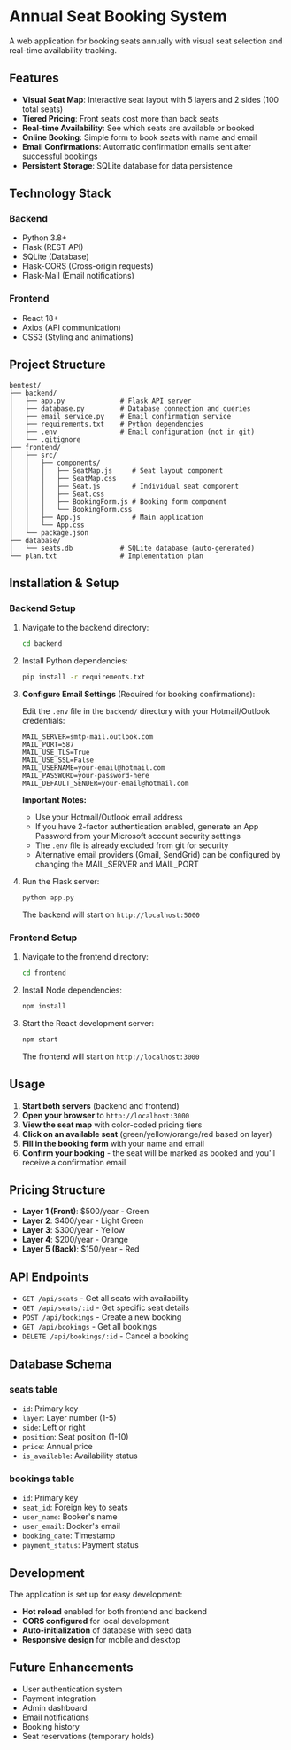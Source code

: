 # Annual Seat Booking System

A web application for booking seats annually with visual seat selection and real-time availability tracking.

## Features

- **Visual Seat Map**: Interactive seat layout with 5 layers and 2 sides (100 total seats)
- **Tiered Pricing**: Front seats cost more than back seats
- **Real-time Availability**: See which seats are available or booked
- **Online Booking**: Simple form to book seats with name and email
- **Email Confirmations**: Automatic confirmation emails sent after successful bookings
- **Persistent Storage**: SQLite database for data persistence

## Technology Stack

### Backend
- Python 3.8+
- Flask (REST API)
- SQLite (Database)
- Flask-CORS (Cross-origin requests)
- Flask-Mail (Email notifications)

### Frontend
- React 18+
- Axios (API communication)
- CSS3 (Styling and animations)

## Project Structure

```
bentest/
├── backend/
│   ├── app.py              # Flask API server
│   ├── database.py         # Database connection and queries
│   ├── email_service.py    # Email confirmation service
│   ├── requirements.txt    # Python dependencies
│   ├── .env                # Email configuration (not in git)
│   └── .gitignore
├── frontend/
│   ├── src/
│   │   ├── components/
│   │   │   ├── SeatMap.js     # Seat layout component
│   │   │   ├── SeatMap.css
│   │   │   ├── Seat.js        # Individual seat component
│   │   │   ├── Seat.css
│   │   │   ├── BookingForm.js # Booking form component
│   │   │   └── BookingForm.css
│   │   ├── App.js             # Main application
│   │   └── App.css
│   └── package.json
├── database/
│   └── seats.db            # SQLite database (auto-generated)
└── plan.txt                # Implementation plan
```

## Installation & Setup

### Backend Setup

1. Navigate to the backend directory:
   ```bash
   cd backend
   ```

2. Install Python dependencies:
   ```bash
   pip install -r requirements.txt
   ```

3. **Configure Email Settings** (Required for booking confirmations):

   Edit the `.env` file in the `backend/` directory with your Hotmail/Outlook credentials:

   ```env
   MAIL_SERVER=smtp-mail.outlook.com
   MAIL_PORT=587
   MAIL_USE_TLS=True
   MAIL_USE_SSL=False
   MAIL_USERNAME=your-email@hotmail.com
   MAIL_PASSWORD=your-password-here
   MAIL_DEFAULT_SENDER=your-email@hotmail.com
   ```

   **Important Notes:**
   - Use your Hotmail/Outlook email address
   - If you have 2-factor authentication enabled, generate an App Password from your Microsoft account security settings
   - The `.env` file is already excluded from git for security
   - Alternative email providers (Gmail, SendGrid) can be configured by changing the MAIL_SERVER and MAIL_PORT

4. Run the Flask server:
   ```bash
   python app.py
   ```

   The backend will start on `http://localhost:5000`

### Frontend Setup

1. Navigate to the frontend directory:
   ```bash
   cd frontend
   ```

2. Install Node dependencies:
   ```bash
   npm install
   ```

3. Start the React development server:
   ```bash
   npm start
   ```

   The frontend will start on `http://localhost:3000`

## Usage

1. **Start both servers** (backend and frontend)
2. **Open your browser** to `http://localhost:3000`
3. **View the seat map** with color-coded pricing tiers
4. **Click on an available seat** (green/yellow/orange/red based on layer)
5. **Fill in the booking form** with your name and email
6. **Confirm your booking** - the seat will be marked as booked and you'll receive a confirmation email

## Pricing Structure

- **Layer 1 (Front)**: $500/year - Green
- **Layer 2**: $400/year - Light Green
- **Layer 3**: $300/year - Yellow
- **Layer 4**: $200/year - Orange
- **Layer 5 (Back)**: $150/year - Red

## API Endpoints

- `GET /api/seats` - Get all seats with availability
- `GET /api/seats/:id` - Get specific seat details
- `POST /api/bookings` - Create a new booking
- `GET /api/bookings` - Get all bookings
- `DELETE /api/bookings/:id` - Cancel a booking

## Database Schema

### seats table
- `id`: Primary key
- `layer`: Layer number (1-5)
- `side`: Left or right
- `position`: Seat position (1-10)
- `price`: Annual price
- `is_available`: Availability status

### bookings table
- `id`: Primary key
- `seat_id`: Foreign key to seats
- `user_name`: Booker's name
- `user_email`: Booker's email
- `booking_date`: Timestamp
- `payment_status`: Payment status

## Development

The application is set up for easy development:

- **Hot reload** enabled for both frontend and backend
- **CORS configured** for local development
- **Auto-initialization** of database with seed data
- **Responsive design** for mobile and desktop

## Future Enhancements

- User authentication system
- Payment integration
- Admin dashboard
- Email notifications
- Booking history
- Seat reservations (temporary holds)
